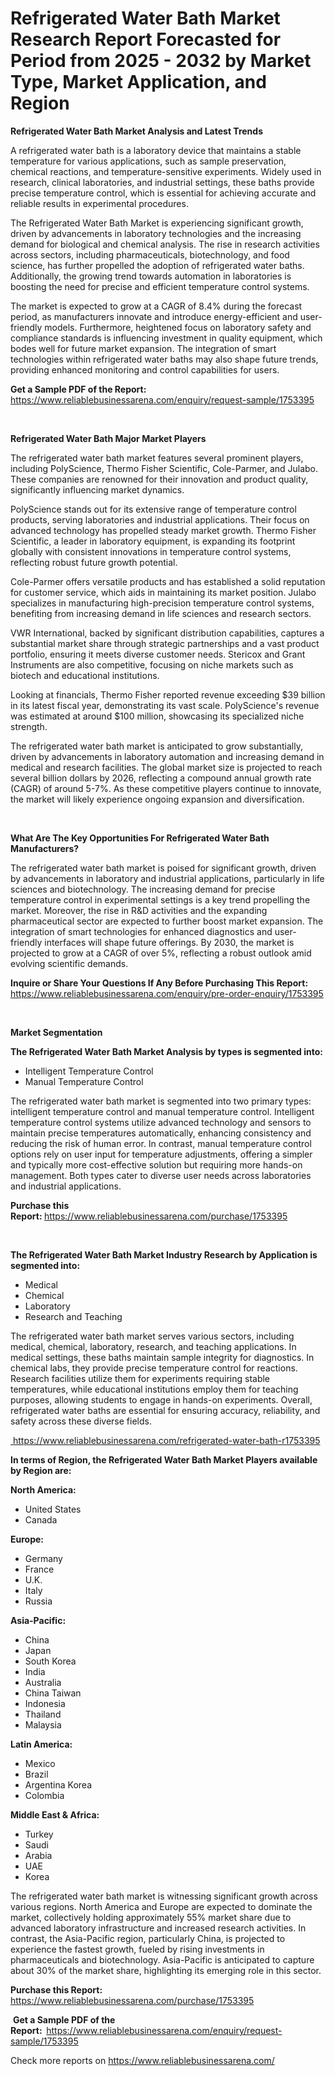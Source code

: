 <p><h1>Refrigerated Water Bath Market Research Report Forecasted for Period from 2025 -  2032 by Market Type, Market Application, and Region</h1></p><p><strong>Refrigerated Water Bath Market Analysis and Latest Trends</strong></p>
<p><p>A refrigerated water bath is a laboratory device that maintains a stable temperature for various applications, such as sample preservation, chemical reactions, and temperature-sensitive experiments. Widely used in research, clinical laboratories, and industrial settings, these baths provide precise temperature control, which is essential for achieving accurate and reliable results in experimental procedures.</p><p>The Refrigerated Water Bath Market is experiencing significant growth, driven by advancements in laboratory technologies and the increasing demand for biological and chemical analysis. The rise in research activities across sectors, including pharmaceuticals, biotechnology, and food science, has further propelled the adoption of refrigerated water baths. Additionally, the growing trend towards automation in laboratories is boosting the need for precise and efficient temperature control systems.</p><p>The market is expected to grow at a CAGR of 8.4% during the forecast period, as manufacturers innovate and introduce energy-efficient and user-friendly models. Furthermore, heightened focus on laboratory safety and compliance standards is influencing investment in quality equipment, which bodes well for future market expansion. The integration of smart technologies within refrigerated water baths may also shape future trends, providing enhanced monitoring and control capabilities for users.</p></p>
<p><strong>Get a Sample PDF of the Report:&nbsp;</strong> <a href="https://www.reliablebusinessarena.com/enquiry/request-sample/1753395?utm_campaign=3272&utm_medium=2&utm_source=Github&utm_content=ia&utm_term=10042025&utm_id=refrigerated-water-bath">https://www.reliablebusinessarena.com/enquiry/request-sample/1753395</a></p>
<p>&nbsp;</p>
<p><strong>Refrigerated Water Bath Major Market Players</strong></p>
<p><p>The refrigerated water bath market features several prominent players, including PolyScience, Thermo Fisher Scientific, Cole-Parmer, and Julabo. These companies are renowned for their innovation and product quality, significantly influencing market dynamics.</p><p>PolyScience stands out for its extensive range of temperature control products, serving laboratories and industrial applications. Their focus on advanced technology has propelled steady market growth. Thermo Fisher Scientific, a leader in laboratory equipment, is expanding its footprint globally with consistent innovations in temperature control systems, reflecting robust future growth potential.</p><p>Cole-Parmer offers versatile products and has established a solid reputation for customer service, which aids in maintaining its market position. Julabo specializes in manufacturing high-precision temperature control systems, benefiting from increasing demand in life sciences and research sectors.</p><p>VWR International, backed by significant distribution capabilities, captures a substantial market share through strategic partnerships and a vast product portfolio, ensuring it meets diverse customer needs. Stericox and Grant Instruments are also competitive, focusing on niche markets such as biotech and educational institutions.</p><p>Looking at financials, Thermo Fisher reported revenue exceeding $39 billion in its latest fiscal year, demonstrating its vast scale. PolyScience's revenue was estimated at around $100 million, showcasing its specialized niche strength.</p><p>The refrigerated water bath market is anticipated to grow substantially, driven by advancements in laboratory automation and increasing demand in medical and research facilities. The global market size is projected to reach several billion dollars by 2026, reflecting a compound annual growth rate (CAGR) of around 5-7%. As these competitive players continue to innovate, the market will likely experience ongoing expansion and diversification.</p></p>
<p>&nbsp;</p>
<p><strong>What Are The Key Opportunities For Refrigerated Water Bath Manufacturers?</strong></p>
<p><p>The refrigerated water bath market is poised for significant growth, driven by advancements in laboratory and industrial applications, particularly in life sciences and biotechnology. The increasing demand for precise temperature control in experimental settings is a key trend propelling the market. Moreover, the rise in R&D activities and the expanding pharmaceutical sector are expected to further boost market expansion. The integration of smart technologies for enhanced diagnostics and user-friendly interfaces will shape future offerings. By 2030, the market is projected to grow at a CAGR of over 5%, reflecting a robust outlook amid evolving scientific demands.</p></p>
<p><strong>Inquire or Share Your Questions If Any Before Purchasing This Report:</strong> <a href="https://www.reliablebusinessarena.com/enquiry/pre-order-enquiry/1753395?utm_campaign=3272&utm_medium=2&utm_source=Github&utm_content=ia&utm_term=10042025&utm_id=refrigerated-water-bath">https://www.reliablebusinessarena.com/enquiry/pre-order-enquiry/1753395</a></p>
<p>&nbsp;</p>
<p><strong>Market Segmentation</strong></p>
<p><strong>The Refrigerated Water Bath Market Analysis by types is segmented into:</strong></p>
<p><ul><li>Intelligent Temperature Control</li><li>Manual Temperature Control</li></ul></p>
<p><p>The refrigerated water bath market is segmented into two primary types: intelligent temperature control and manual temperature control. Intelligent temperature control systems utilize advanced technology and sensors to maintain precise temperatures automatically, enhancing consistency and reducing the risk of human error. In contrast, manual temperature control options rely on user input for temperature adjustments, offering a simpler and typically more cost-effective solution but requiring more hands-on management. Both types cater to diverse user needs across laboratories and industrial applications.</p></p>
<p><strong>Purchase this Report:&nbsp;</strong><a href="https://www.reliablebusinessarena.com/purchase/1753395?utm_campaign=3272&utm_medium=2&utm_source=Github&utm_content=ia&utm_term=10042025&utm_id=refrigerated-water-bath">https://www.reliablebusinessarena.com/purchase/1753395</a></p>
<p>&nbsp;</p>
<p><strong>The Refrigerated Water Bath Market Industry Research by Application is segmented into:</strong></p>
<p><ul><li>Medical</li><li>Chemical</li><li>Laboratory</li><li>Research and Teaching</li></ul></p>
<p><p>The refrigerated water bath market serves various sectors, including medical, chemical, laboratory, research, and teaching applications. In medical settings, these baths maintain sample integrity for diagnostics. In chemical labs, they provide precise temperature control for reactions. Research facilities utilize them for experiments requiring stable temperatures, while educational institutions employ them for teaching purposes, allowing students to engage in hands-on experiments. Overall, refrigerated water baths are essential for ensuring accuracy, reliability, and safety across these diverse fields.</p></p>
<p><a href="https://www.reliablebusinessarena.com/refrigerated-water-bath-r1753395?utm_campaign=3272&utm_medium=2&utm_source=Github&utm_content=ia&utm_term=10042025&utm_id=refrigerated-water-bath">&nbsp;https://www.reliablebusinessarena.com/refrigerated-water-bath-r1753395</a></p>
<p><strong>In terms of Region, the Refrigerated Water Bath Market Players available by Region are:</strong></p>
<p>
    <p> <strong> North America: </strong>
        <ul>
            <li>United States</li>
            <li>Canada</li>
        </ul>
        </p> 
    <p> <strong> Europe: </strong>
        <ul>
            <li>Germany</li>
            <li>France</li>
            <li>U.K.</li>
            <li>Italy</li>
            <li>Russia</li>
        </ul>
        </p> 
    <p> <strong> Asia-Pacific: </strong>
        <ul>
            <li>China</li>
            <li>Japan</li>
            <li>South Korea</li>
            <li>India</li>
            <li>Australia</li>
            <li>China Taiwan</li>
            <li>Indonesia</li>
            <li>Thailand</li>
            <li>Malaysia</li>
        </ul>
        </p> 
    <p> <strong> Latin America: </strong>
        <ul>
            <li>Mexico</li>
            <li>Brazil</li>
            <li>Argentina Korea</li>
            <li>Colombia</li>
        </ul>
        </p> 
    <p> <strong> Middle East & Africa: </strong>
        <ul>
            <li>Turkey</li>
            <li>Saudi</li>
            <li>Arabia</li>
            <li>UAE</li>
            <li>Korea</li>
        </ul>
    </p>
    </p>
<p><p>The refrigerated water bath market is witnessing significant growth across various regions. North America and Europe are expected to dominate the market, collectively holding approximately 55% market share due to advanced laboratory infrastructure and increased research activities. In contrast, the Asia-Pacific region, particularly China, is projected to experience the fastest growth, fueled by rising investments in pharmaceuticals and biotechnology. Asia-Pacific is anticipated to capture about 30% of the market share, highlighting its emerging role in this sector.</p></p>
<p><strong>Purchase this Report: </strong><a href="https://www.reliablebusinessarena.com/purchase/1753395?utm_campaign=3272&utm_medium=2&utm_source=Github&utm_content=ia&utm_term=10042025&utm_id=refrigerated-water-bath">https://www.reliablebusinessarena.com/purchase/1753395</a></p>
<p>&nbsp;<strong>Get a Sample PDF of the Report:&nbsp;&nbsp;</strong><a href="https://www.reliablebusinessarena.com/enquiry/request-sample/1753395?utm_campaign=3272&utm_medium=2&utm_source=Github&utm_content=ia&utm_term=10042025&utm_id=refrigerated-water-bath">https://www.reliablebusinessarena.com/enquiry/request-sample/1753395</a></p>
<p><strong></strong></p>
<p>Check more reports on <a href="https://www.reliablebusinessarena.com/?utm_campaign=3272&utm_medium=2&utm_source=Github&utm_content=ia&utm_term=10042025&utm_id=refrigerated-water-bath">https://www.reliablebusinessarena.com/</a></p>